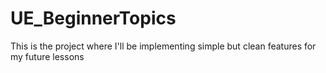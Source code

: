 # UE_BeginnerTopics

This is the project where I'll be implementing simple but clean features for my future lessons
